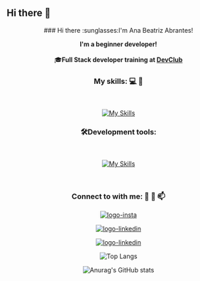 ## Hi there 👋

<div align="center">
### Hi there :sunglasses:I'm Ana Beatriz Abrantes!

<b>I'm a beginner developer!</b> 
 <br>
  <br>
:mortar_board:<b>Full Stack developer training at <a href="https://rodolfomori.com.br/devclub/">DevClub</a></b>
### My skills: :computer: :rocket:
<br>

[![My Skills](https://skillicons.dev/icons?i=html,css,js)](https://skillicons.dev)
 <br>
 
### 🛠️</a>Development tools:
<br>

[![My Skills](https://skillicons.dev/icons?i=vscode,figma,git,github)](https://skillicons.dev)


<br>

### Connect to with me:  :calling: :email: :mailbox:


<a href="https://www.instagram.com/hudsonsaqua1/"><img src="https://img.shields.io/badge/Instagram-E4405F?style=for-the-badge&logo=instagram&logoColor=white" alt=" logo-insta"/></a>

<a href="https://www.linkedin.com/in/nascimento-hudson/"><img src="https://img.shields.io/badge/LinkedIn-0077B5?style=for-the-badge&logo=linkedin&logoColor=white" alt=" logo-linkedin"/></a>

<a href="https://wa.me/qr/MRQRPVTBFOUWL1"><img src="https://img.shields.io/badge/WhatsApp-25D366?style=for-the-badge&logo=whatsapp&logoColor=white" alt=" logo-linkedin"/></a>

![Top Langs](https://github-readme-stats.vercel.app/api/top-langs/?username=AnaBeatrizAbrantes)

![Anurag's GitHub stats](https://github-readme-stats.vercel.app/api?username=AnaBeatrizAbrantes)

